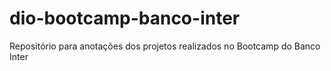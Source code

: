 # dio-bootcamp-banco-inter
Repositório para anotações dos projetos realizados no Bootcamp do Banco Inter

